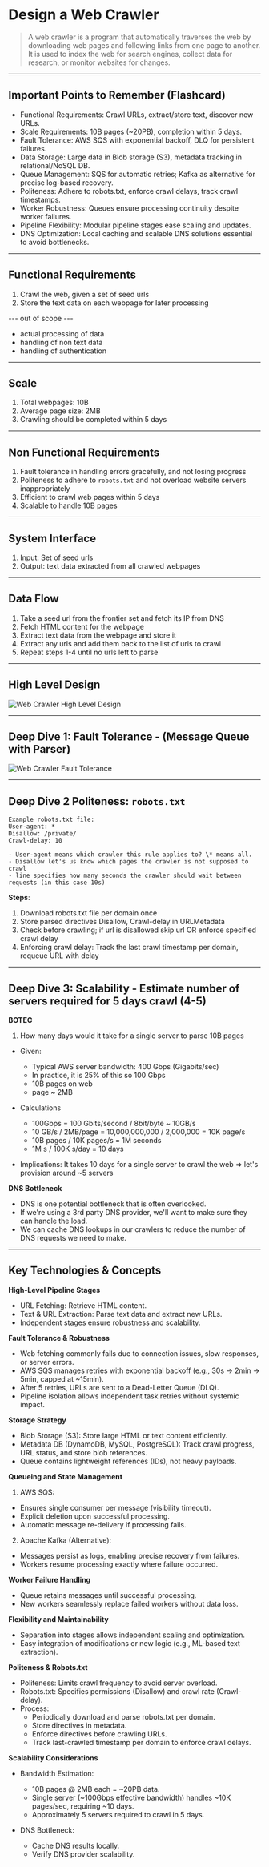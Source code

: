 # Design a Web Crawler

> A web crawler is a program that automatically traverses the web by downloading web pages and following links from one page to another. It is used to index the web for search engines, collect data for research, or monitor websites for changes.

---

## Important Points to Remember (Flashcard)

- Functional Requirements: Crawl URLs, extract/store text, discover new URLs.
- Scale Requirements: 10B pages (~20PB), completion within 5 days.
- Fault Tolerance: AWS SQS with exponential backoff, DLQ for persistent failures.
- Data Storage: Large data in Blob storage (S3), metadata tracking in relational/NoSQL DB.
- Queue Management: SQS for automatic retries; Kafka as alternative for precise log-based recovery.
- Politeness: Adhere to robots.txt, enforce crawl delays, track crawl timestamps.
- Worker Robustness: Queues ensure processing continuity despite worker failures.
- Pipeline Flexibility: Modular pipeline stages ease scaling and updates.
- DNS Optimization: Local caching and scalable DNS solutions essential to avoid bottlenecks.

---

## Functional Requirements

1. Crawl the web, given a set of seed urls
2. Store the text data on each webpage for later processing

--- out of scope ---

- actual processing of data
- handling of non text data
- handling of authentication

---

## Scale

1. Total webpages: 10B
2. Average page size: 2MB
3. Crawling should be completed within 5 days

---

## Non Functional Requirements

1. Fault tolerance in handling errors gracefully, and not losing progress
2. Politeness to adhere to `robots.txt` and not overload website servers inappropriately
3. Efficient to crawl web pages within 5 days
4. Scalable to handle 10B pages

---

## System Interface

1. Input: Set of seed urls
2. Output: text data extracted from all crawled webpages

---

## Data Flow

1. Take a seed url from the frontier set and fetch its IP from DNS
2. Fetch HTML content for the webpage
3. Extract text data from the webpage and store it
4. Extract any urls and add them back to the list of urls to crawl
5. Repeat steps 1-4 until no urls left to parse

---

## High Level Design

![Web Crawler High Level Design](../assets/web_crawler_high_level.png)

---

## Deep Dive 1: Fault Tolerance - (Message Queue with Parser)

![Web Crawler Fault Tolerance](../assets/web_crawler_parsing_queue.png)

---

## Deep Dive 2 Politeness: `robots.txt`

```
Example robots.txt file:
User-agent: *
Disallow: /private/
Crawl-delay: 10

- User-agent means which crawler this rule applies to? \* means all.
- Disallow let's us know which pages the crawler is not supposed to crawl
- line specifies how many seconds the crawler should wait between requests (in this case 10s)
```

**Steps**:

1. Download robots.txt file per domain once
2. Store parsed directives Disallow, Crawl-delay in URLMetadata
3. Check before crawling; if url is disallowed skip url OR enforce specified crawl delay
4. Enforcing crawl delay: Track the last crawl timestamp per domain, requeue URL with delay

---

## Deep Dive 3: Scalability - Estimate number of servers required for 5 days crawl (4-5)

**BOTEC**

1. How many days would it take for a single server to parse 10B pages

- Given:

  - Typical AWS server bandwidth: 400 Gbps (Gigabits/sec)
  - In practice, it is 25% of this so 100 Gbps
  - 10B pages on web
  - page ~ 2MB

- Calculations
  - 100Gbps = 100 Gbits/second / 8bit/byte ~ 10GB/s
  - 10 GB/s / 2MB/page = 10,000,000,000 / 2,000,000 = 10K page/s
  - 10B pages / 10K pages/s = 1M seconds
  - 1M s / 100K s/day = 10 days
- Implications: It takes 10 days for a single server to crawl the web => let's provision around ~5 servers

**DNS Bottleneck**

- DNS is one potential bottleneck that is often overlooked.
- If we're using a 3rd party DNS provider, we'll want to make sure they can handle the load.
- We can cache DNS lookups in our crawlers to reduce the number of DNS requests we need to make.

---

## Key Technologies & Concepts

**High-Level Pipeline Stages**

- URL Fetching: Retrieve HTML content.
- Text & URL Extraction: Parse text data and extract new URLs.
- Independent stages ensure robustness and scalability.

**Fault Tolerance & Robustness**

- Web fetching commonly fails due to connection issues, slow responses, or server errors.
- AWS SQS manages retries with exponential backoff (e.g., 30s → 2min → 5min, capped at ~15min).
- After 5 retries, URLs are sent to a Dead-Letter Queue (DLQ).
- Pipeline isolation allows independent task retries without systemic impact.

**Storage Strategy**

- Blob Storage (S3): Store large HTML or text content efficiently.
- Metadata DB (DynamoDB, MySQL, PostgreSQL): Track crawl progress, URL status, and store blob references.
- Queue contains lightweight references (IDs), not heavy payloads.

**Queueing and State Management**

1. AWS SQS:

- Ensures single consumer per message (visibility timeout).
- Explicit deletion upon successful processing.
- Automatic message re-delivery if processing fails.

2. Apache Kafka (Alternative):

- Messages persist as logs, enabling precise recovery from failures.
- Workers resume processing exactly where failure occurred.

**Worker Failure Handling**

- Queue retains messages until successful processing.
- New workers seamlessly replace failed workers without data loss.

**Flexibility and Maintainability**

- Separation into stages allows independent scaling and optimization.
- Easy integration of modifications or new logic (e.g., ML-based text extraction).

**Politeness & Robots.txt**

- Politeness: Limits crawl frequency to avoid server overload.
- Robots.txt: Specifies permissions (Disallow) and crawl rate (Crawl-delay).
- Process:
  - Periodically download and parse robots.txt per domain.
  - Store directives in metadata.
  - Enforce directives before crawling URLs.
  - Track last-crawled timestamp per domain to enforce crawl delays.

**Scalability Considerations**

- Bandwidth Estimation:

  - 10B pages @ 2MB each = ~20PB data.
  - Single server (~100Gbps effective bandwidth) handles ~10K pages/sec, requiring ~10 days.
  - Approximately 5 servers required to crawl in 5 days.

- DNS Bottleneck:

  - Cache DNS results locally.
  - Verify DNS provider scalability.
